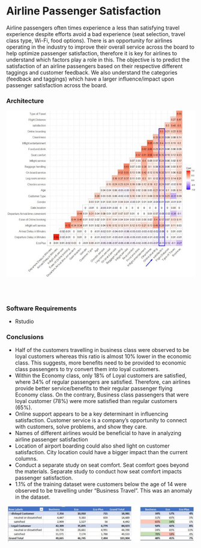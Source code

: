 # Airline Passenger Satisfaction

Airline passengers often times experience a less than satisfying travel experience despite efforts avoid a bad experience (seat selection, travel class type, Wi-Fi, food options). There is an opportunity for airlines operating in the industry to improve their overall service across the board to help optimize passenger satisfaction, therefore it is key for airlines to understand which factors play a role in this. The objective is to predict the satisfaction of an airline passengers based on their respective different taggings and customer feedback. We also understand the categories (feedback and taggings) which have a larger influence/impact upon passenger satisfaction across the board.

### Architecture

<div align="center">
<img src="Heatmap.JPG" align="center">
</div>
<br><br><br>

### Software Requirements

- Rstudio

### Conclusions

- Half of the customers travelling in business class were observed to be loyal customers whereas this ratio is almost 10% lower in the economic class. This suggests, more benefits need to be provided to economic class passengers to try convert them into loyal customers.
- Within the Economy class, only 18% of Loyal customers are satisfied, where 34% of regular passengers are satisfied. Therefore, can airlines provide better service/benefits to their regular passenger flying Economy class. On the contrary, Business class passengers that were loyal customer (78%) were more satisfied than regular customers (65%).
- Online support appears to be a key determinant in influencing satisfaction. Customer service is a company’s opportunity to connect with customers, solve problems, and show they care.
- Names of different airlines would be beneficial to have in analyzing airline passenger satisfaction
- Location of airport boarding could also shed light on customer satisfaction. City location could have a bigger impact than the current columns.
- Conduct a separate study on seat comfort. Seat comfort goes beyond the materials. Separate study to conduct how seat comfort impacts passenger satisfaction.
- 1.1% of the training dataset were customers below the age of 14 were observed to be travelling under “Business Travel”. This was an anomaly in the dataset.

<div align="center">
<img src="inference.JPG" align="center">
</div>
